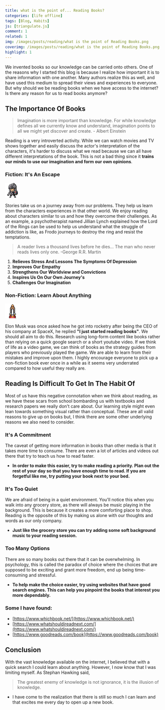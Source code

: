 ```yaml
---
title: what is the point of... Reading Books?
categories: [life offline]
tags: [Blog, Habits]
js: [triangulate.js]
comment: 1
related: 1
img: /images/posts/reading/what is the point of Reading Books.png
coverimg: /images/posts/reading/what is the point of Reading Books.png
highlight: 1
---
```


We invented books so our knowledge can be carried onto others. One of the reasons why I started this blog is because I realize how important it is to share information with one another. Many authors realize this as well, and have used this medium to spread their views and experiences to everyone. But why should we be reading books when we have access to the internet? Is there any reason for us to read books anymore?

## The Importance Of Books

> Imagination is more important than knowledge. For while knowledge defines all we currently know and understand, imagination points to all we might yet discover and create. - Albert Einstein

Reading is a very introverted activity. While we can watch movies and TV shows together and easily discuss the actor's interpretation of the characters, it's harder to discuss what we read because we can all have different interpretations of the book. This is not a bad thing since it **trains our minds to use our imagination and form our own opinions**.

### Fiction: It's An Escape

<img alt="pixel-art-reading" src="/images/posts/reading/Pixel Me Knight.gif" class="right-align pixelart">

Stories take us on a journey away from our problems. They help us learn from the characters experiences in that other world. We enjoy reading about characters similar to us and how they overcome their challenges. As an example, a psychotherapist named Jillian Lynch explained how the Lord of the Rings can be used to help us understand what the struggle of addiction is like, as Frodo journeys to destroy the ring and resist the temptations. 
> A reader lives a thousand lives before he dies... The man who never reads lives only one. -George R.R. Martin


1. **Relieves Stress And Lessons The Symptoms Of Depression**
2. **Improves Our Empathy**
3. **Strengthens Our Worldview and Convictions**
4. **Inspires Us On Our Own Journey's**
5. **Challenges Our Imagination**

### Non-Fiction: Learn About Anything

<img alt="pixel-art-reading" src="/images/posts/reading/Pixel Me Rocket.gif" class="left-align pixelart">

Elon Musk was once asked how he got into rocketry after being the CEO of his company at SpaceX, he replied **"I just started reading books"**. We should all aim to do this. Research using long-form content like books rather than relying on a quick google search or a short youtube video. If we think of life as a video game, we can think of books as the strategy guides from players who previously played the game. We are able to learn from their mistakes and improve upon them. I highly encourage everyone to pick up a non-fiction book ever once in a while as it seems very underrated compared to how useful they really are.

## Reading Is Difficult To Get In The Habit Of

Most of us have this negative connotation when we think about reading, as we have these scars from school bombarding us with textbooks and research papers we really don't care about. Our learning style might even lean towards something visual rather than conceptual. These are all valid reasons to give up on books but, I think there are some other underlying reasons we also need to consider.

### It's A Commitment

The caveat of getting more information in books than other media is that it takes more time to consume. There are even a lot of articles and videos out there that try to teach us how to read faster. 

- **In order to make this easier, try to make reading a priority. Plan out the rest of your day so that you have enough time to read. If you are forgetful like me, try putting your book next to your bed.**

### It's Too Quiet

We are afraid of being in a quiet environment. You'll notice this when you walk into any grocery store, as there will always be music playing in the background. This is because it creates a more comforting place to shop. Reading is the opposite of this by making us alone with our thoughts and words as our only company. 

- **Just like the grocery store you can try adding some soft background music to your reading session.**

### Too Many Options

There are so many books out there that it can be overwhelming. In psychology, this is called the paradox of choice where the choices that are supposed to be exciting and grant more freedom, end up being time-consuming and stressful. 

- **To help make the choice easier, try using websites that have good search engines. This can help you pinpoint the books that interest you more dependably.**

### Some I have found:

- [https://www.whichbook.net/](https://www.whichbook.net/)
- [https://www.whatshouldireadnext.com/](https://www.whatshouldireadnext.com/)
- [https://www.goodreads.com/book](https://www.goodreads.com/book)

## Conclusion

With the vast knowledge available on the internet, I believed that with a quick search I could learn about anything. However, I now know that I was limiting myself. As Stephan Hawking said, 
> The greatest enemy of knowledge is not ignorance, it is the illusion of knowledge. 

- I have come to the realization that there is still so much I can learn and that excites me every day to open up a new book.